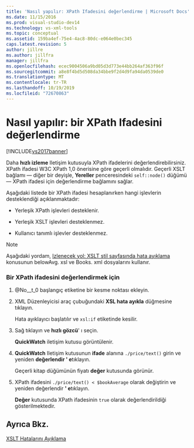```yaml
---
title: 'Nasıl yapılır: XPath Ifadesini değerlendirme | Microsoft Docs'
ms.date: 11/15/2016
ms.prod: visual-studio-dev14
ms.technology: vs-xml-tools
ms.topic: conceptual
ms.assetid: 159ba4ef-75e4-4ac8-80dc-e064e0bec345
caps.latest.revision: 5
author: jillre
ms.author: jillfra
manager: jillfra
ms.openlocfilehash: ecec9004506a9bd05d3d773e44bb264af363f96f
ms.sourcegitcommit: a8e8f4bd5d508da34bbe9f2d4d9fa94da0539de0
ms.translationtype: MT
ms.contentlocale: tr-TR
ms.lasthandoff: 10/19/2019
ms.locfileid: "72670863"
---
```

# <a name="how-to-evaluate-an-xpath-expression"></a>Nasıl yapılır: bir XPath Ifadesini değerlendirme
[!INCLUDE[vs2017banner](../includes/vs2017banner.md)]

Daha **hızlı izleme** Iletişim kutusuyla XPath ifadelerini değerlendirebilirsiniz. XPath ifadesi W3C XPath 1,0 önerisine göre geçerli olmalıdır. Geçerli XSLT bağlamı — diğer bir deyişle, **Yereller** penceresindeki `self::node()` düğümü — XPath ifadesi için değerlendirme bağlamını sağlar.

 Aşağıdaki listede bir XPath ifadesi hesaplanırken hangi işlevlerin desteklendiği açıklanmaktadır:

- Yerleşik XPath işlevleri desteklenir.

- Yerleşik XSLT işlevleri desteklenmez.

- Kullanıcı tanımlı işlevler desteklenmez.

> [!NOTE]
> Aşağıdaki yordam, [Izlenecek yol: XSLT stil sayfasında hata ayıklama](../xml-tools/walkthrough-debug-an-xslt-style-sheet.md) konusunun belowAvg. xsl ve Books. xml dosyalarını kullanır.

### <a name="to-evaluate-an-xpath-expression"></a>Bir XPath ifadesini değerlendirmek için

1. @No__t_0 başlangıç etiketine bir kesme noktası ekleyin.

2. XML Düzenleyicisi araç çubuğundaki **XSL hata ayıkla** düğmesine tıklayın.

     Hata ayıklayıcı başlatılır ve `xsl:if` etiketinde kesilir.

3. Sağ tıklayın ve **hızlı gözcü**' ı seçin.

     **QuickWatch** iletişim kutusu görüntülenir.

4. **QuickWatch** Iletişim kutusunun **ifade** alanına `./price/text()` girin ve yeniden **değerlendir ' e**tıklayın.

     Geçerli kitap düğümünün fiyatı **değer** kutusunda görünür.

5. XPath ifadesini `./price/text() < $bookAverage` olarak değiştirin ve yeniden değerlendir **' e**tıklayın.

     **Değer** kutusunda XPath ifadesinin `true` olarak değerlendirildiği gösterilmektedir.

## <a name="see-also"></a>Ayrıca Bkz.
 [XSLT Hatalarını Ayıklama](../xml-tools/debugging-xslt.md)
